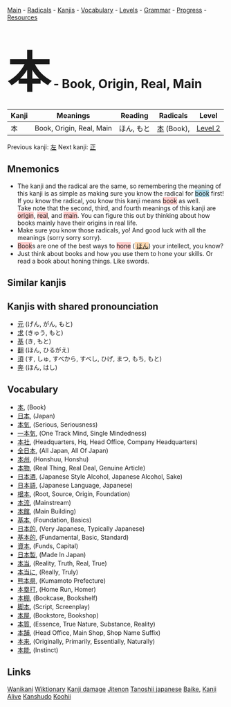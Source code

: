 <style> bigfont {font-size: 100px}</style>
[Main](../README.md) -
[Radicals](../radicals.md) -
[Kanjis](../kanjis.md) -
[Vocabulary](../vocabulary.md) -
[Levels](../levels.md) -
[Grammar](../grammar.md) - 
[Progress](../progress.md) -
[Resources](../resources.md)
# <bigfont> 本</bigfont> - Book, Origin, Real, Main 

| Kanji | Meanings | Reading | Radicals | Level |
| --- | --- | --- | --- | --- |
| 本 | Book, Origin, Real, Main | ほん, もと | [本](../radicals/本.md) (Book),  | [Level 2](../levels/wk_level2.md) |

Previous kanji: [左](左.md) Next kanji: [正](正.md) 

## Mnemonics
 * The kanji and the radical are the same, so remembering the meaning of this kanji is as simple as making sure you know the radical for <span style="background-color:#ADD8E6"> book</span> first! If you know the radical, you know this kanji means <span style="background-color:#ffcccb"> book</span> as well.<br />Take note that the second, third, and fourth meanings of this kanji are <span style="background-color:#ffcccb"> origin</span>, <span style="background-color:#ffcccb"> real</span>, and <span style="background-color:#ffcccb"> main</span>. You can figure this out by thinking about how books mainly have their origins in real life.
* Make sure you know those radicals, yo! And good luck with all the meanings (sorry sorry sorry).
* <span style="background-color:#ffcccb"> Book</span>s are one of the best ways to <span style="background-color:#ffcccb"> hone</span> (<span style="background-color:#fed8b1"> [ほん](https://jisho.org/search/ほん)</span>) your intellect, you know?
* Just think about books and how you use them to hone your skills. Or read a book about honing things. Like swords.


## Similar kanjis
 


## Kanjis with shared pronounciation
 * [元](元.md) (げん, がん, もと)
* [求](求.md) (きゅう, もと)
* [基](基.md) (き, もと)
* [翻](翻.md) (ほん, ひるがえ)
* [須](須.md) (す, しゅ, すべから, すべし, ひげ, まつ, もち, もと)
* [奔](奔.md) (ほん, はし)



## Vocabulary
 * [本](../vocabulary/本.md), (Book)
* [日本](../vocabulary/本.md), (Japan)
* [本気](../vocabulary/本.md), (Serious, Seriousness)
* [一本気](../vocabulary/本.md), (One Track Mind, Single Mindedness)
* [本社](../vocabulary/本.md), (Headquarters, Hq, Head Office, Company Headquarters)
* [全日本](../vocabulary/本.md), (All Japan, All Of Japan)
* [本州](../vocabulary/本.md), (Honshuu, Honshu)
* [本物](../vocabulary/本.md), (Real Thing, Real Deal, Genuine Article)
* [日本酒](../vocabulary/本.md), (Japanese Style Alcohol, Japanese Alcohol, Sake)
* [日本語](../vocabulary/本.md), (Japanese Language, Japanese)
* [根本](../vocabulary/本.md), (Root, Source, Origin, Foundation)
* [本流](../vocabulary/本.md), (Mainstream)
* [本館](../vocabulary/本.md), (Main Building)
* [基本](../vocabulary/本.md), (Foundation, Basics)
* [日本的](../vocabulary/本.md), (Very Japanese, Typically Japanese)
* [基本的](../vocabulary/本.md), (Fundamental, Basic, Standard)
* [資本](../vocabulary/本.md), (Funds, Capital)
* [日本製](../vocabulary/本.md), (Made In Japan)
* [本当](../vocabulary/本.md), (Reality, Truth, Real, True)
* [本当に](../vocabulary/本.md), (Really, Truly)
* [熊本県](../vocabulary/本.md), (Kumamoto Prefecture)
* [本塁打](../vocabulary/本.md), (Home Run, Homer)
* [本棚](../vocabulary/本.md), (Bookcase, Bookshelf)
* [脚本](../vocabulary/本.md), (Script, Screenplay)
* [本屋](../vocabulary/本.md), (Bookstore, Bookshop)
* [本質](../vocabulary/本.md), (Essence, True Nature, Substance, Reality)
* [本舗](../vocabulary/本.md), (Head Office, Main Shop, Shop Name Suffix)
* [本来](../vocabulary/本.md), (Originally, Primarily, Essentially, Naturally)
* [本能](../vocabulary/本.md), (Instinct)




## Links 


[Wanikani](https://www.wanikani.com/kanji/本)
[Wiktionary](https://en.wiktionary.org/wiki/本)
[Kanji damage](http://www.kanjidamage.com/kanji/search?utf8=✓&q=本)
[Jitenon](https://jitenon.com/kanji/本)
[Tanoshii japanese](https://www.tanoshiijapanese.com/dictionary/kanji.cfm?k=本)
[Baike](https://baike.baidu.com/item/本),
[Kanji Alive](https://app.kanjialive.com/本)
[Kanshudo](https://www.kanshudo.com/searchmn?q=本)
[Koohii](https://kanji.koohii.com/study/kanji/本)
